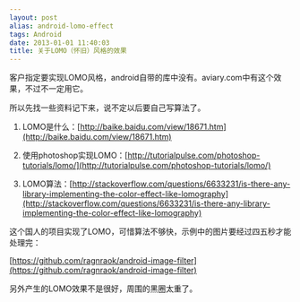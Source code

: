 ```yaml
---
layout: post
alias: android-lomo-effect
tags: Android
date: 2013-01-01 11:40:03
title: 关于LOMO（怀旧）风格的效果
---
```


客户指定要实现LOMO风格，android自带的库中没有。aviary.com中有这个效果，不过不一定用它。

所以先找一些资料记下来，说不定以后要自己写算法了。

1.  LOMO是什么：[http://baike.baidu.com/view/18671.htm](http://baike.baidu.com/view/18671.htm)

2.  使用photoshop实现LOMO：[http://tutorialpulse.com/photoshop-tutorials/lomo/](http://tutorialpulse.com/photoshop-tutorials/lomo/)

3.  LOMO算法：[http://stackoverflow.com/questions/6633231/is-there-any-library-implementing-the-color-effect-like-lomography](http://stackoverflow.com/questions/6633231/is-there-any-library-implementing-the-color-effect-like-lomography)

这个国人的项目实现了LOMO，可惜算法不够快，示例中的图片要经过四五秒才能处理完：

[https://github.com/ragnraok/android-image-filter](https://github.com/ragnraok/android-image-filter)

另外产生的LOMO效果不是很好，周围的黑圈太重了。
